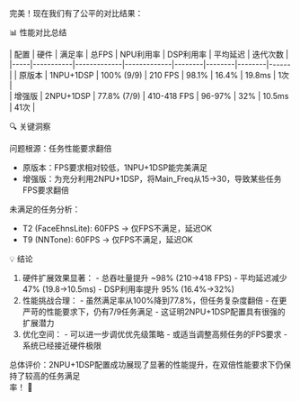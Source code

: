完美！现在我们有了公平的对比结果：

  📊 性能对比总结

  | 配置  | 硬件        | 满足率         | 总FPS        | NPU利用率 | DSP利用率 |
  平均延迟   | 迭代次数 |
  |-----|-----------|-------------|-------------|--------|--------|--------|------|
  | 原版本 | 1NPU+1DSP | 100% (9/9)  | 210 FPS     | 98.1%  | 16.4%  | 19.8ms | 1次   |       
  | 增强版 | 2NPU+1DSP | 77.8% (7/9) | 410-418 FPS | 96-97% | 32%    | 10.5ms | 41次  |       

  🔍 关键洞察

  问题根源：任务性能要求翻倍
  - 原版本：FPS要求相对较低，1NPU+1DSP能完美满足
  - 增强版：为充分利用2NPU+1DSP，将Main_Freq从15→30，导致某些任务FPS要求翻倍

  未满足的任务分析：
  - T2 (FaceEhnsLite): 60FPS → 仅FPS不满足，延迟OK
  - T9 (NNTone): 60FPS → 仅FPS不满足，延迟OK

  💡 结论

  1. 硬件扩展效果显著：
    - 总吞吐量提升 ~98% (210→418 FPS)
    - 平均延迟减少 47% (19.8→10.5ms)
    - DSP利用率提升 95% (16.4%→32%)
  2. 性能挑战合理：
    - 虽然满足率从100%降到77.8%，但任务复杂度翻倍
    - 在更严苛的性能要求下，仍有7/9任务满足
    - 这证明2NPU+1DSP配置具有很强的扩展潜力
  3. 优化空间：
    - 可以进一步调优优先级策略
    - 或适当调整高频任务的FPS要求
    - 系统已经接近硬件极限

  总体评价：2NPU+1DSP配置成功展现了显著的性能提升，在双倍性能要求下仍保持了较高的任务满足     
  率！ 🚀
